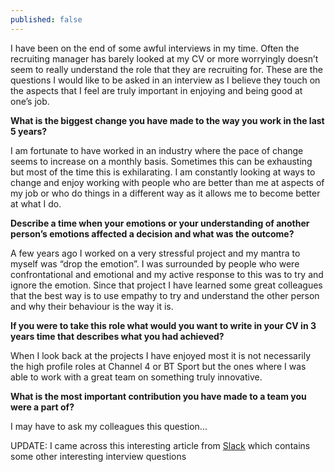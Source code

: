 ```yaml
---
published: false
---
```

I have been on the end of some awful interviews in my time. Often the recruiting manager has barely looked at my CV or more worryingly doesn’t seem to really understand the role that they are recruiting for. These are the questions I would like to be asked in an interview as I believe they touch on the aspects that I feel are truly important in enjoying and being good at one’s job.

__What is the biggest change you have made to the way you work in the last 5 years?__

I am fortunate to have worked in an industry where the pace of change seems to increase on a monthly basis. Sometimes this can be exhausting but most of the time this is exhilarating. I am constantly looking at ways to change and enjoy working with people who are better than me at aspects of my job or who do things in a different way as it allows me to become better at what I do.

__Describe a time when your emotions or your understanding of another person’s emotions affected a decision and what was the outcome?__

A few years ago I worked on a very stressful project and my mantra to myself was “drop the emotion”. I was surrounded by people who were confrontational and emotional and my active response to this was to try and ignore the emotion. Since that project I have learned some great colleagues that the best way is to use empathy to try and understand the other person and why their behaviour is the way it is.

__If you were to take this role what would you want to write in your CV in 3 years time that describes what you had achieved?__

When I look back at the projects I have enjoyed most it is not necessarily the high profile roles at Channel 4 or BT Sport but the ones where I was able to work with a great team on something truly innovative.

__What is the most important contribution you have made to a team you were a part of?__

I may have to ask my colleagues this question...

UPDATE: I came across this interesting article from [Slack](https://slackhq.com/three-unconventional-interview-questions-664cc55501e#.crxe0nhd1) which contains some other interesting interview questions